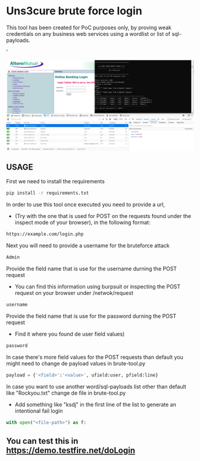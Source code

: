 

# Uns3cure brute force login

This tool has been created for PoC purposes only, by proving weak credentials on any business web services using a wordlist or list of sql-payloads.

'

![HOWTO](https://github.com/jdmg412/Uns3cure-Tools/blob/main/brute-tool/howto-BruteTool.JPG?raw=true)


## USAGE


First we need to install the requirements

```bash
pip install -r requirements.txt 
```

In order to use this tool once executed you need to provide a url, 
- (Try with the one that is used for POST on the requests found under the inspect mode of your browser), in the following format:

```bash
https://example.com/login.php
```

Next you will need to provide a username for the bruteforce attack
```bash
Admin
```


Provide the field name that is use for the username durning the POST request
- You can find this information using burpsuit or inspecting the POST request on your browser under /netwok/request

```bash
username
```

Provide the field name that is use for the password durning the POST request 
- Find it where you found de user field values)

```bash
password
```

In case there's more field values for the POST requests than default you might need to change de payload values in brute-tool.py

```python
payload = {'<field>':'<value>', ufield:user, pfield:line}
```
    
In case you want to use another word/sql-payloads list other than default like "Rockyou.txt" change de file in brute-tool.py 
- Add something like "ksdj" in the first line of the list to generate an intentional fail login
    
```python
with open("<file-path>") as f:
```


## You can test this in https://demo.testfire.net/doLogin





